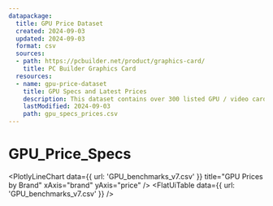 ```yaml
---
datapackage:
  title: GPU Price Dataset
  created: 2024-09-03
  updated: 2024-09-03
  format: csv
  sources:
  - path: https://pcbuilder.net/product/graphics-card/
    title: PC Builder Graphics Card
  resources:
  - name: gpu-price-dataset
    title: GPU Specs and Latest Prices
    description: This dataset contains over 300 listed GPU / video cards / graphics cards with specs and the latest prices that were all scraped in the web database Pcbuilder. Unfortunately, only items that had price displays were included. United States was the selected location, so expect the prices in United States Dollars USD currency.
    lastModified: 2024-09-03
    path: gpu_specs_prices.csv
---
```

# GPU_Price_Specs
<PlotlyLineChart
  data={{
    url: 'GPU_benchmarks_v7.csv' 
  }}
  title="GPU Prices by Brand"
  xAxis="brand"
  yAxis="price"
/>
<FlatUiTable
  data={{
    url: 'GPU_benchmarks_v7.csv'
  }}
/>
